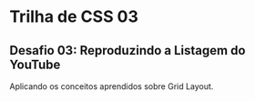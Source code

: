 # Trilha de CSS 03
## Desafio 03: Reproduzindo a Listagem do YouTube
Aplicando os conceitos aprendidos sobre Grid Layout.

